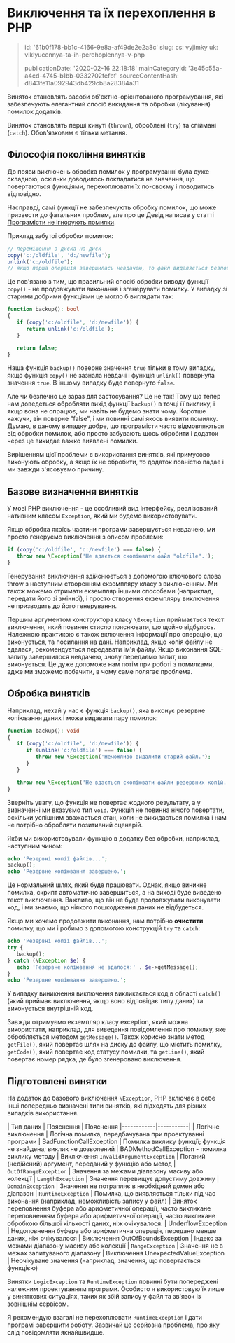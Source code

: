 Виключення та їх перехоплення в PHP
===================================

> id: '61b0f178-bb1c-4166-9e8a-af49de2e2a8c'
> slug:
> 	cs: vyjimky
> 	uk: viklyucennya-ta-ih-perehoplennya-v-php
> 
> publicationDate: '2020-02-16 22:18:18'
> mainCategoryId: '3e45c55a-a4cd-4745-b1bb-0332702fefbf'
> sourceContentHash: d843fe11a092943db429cb8a28384a31

Виняток становлять засоби об'єктно-орієнтованого програмування, які забезпечують елегантний спосіб викидання та обробки (лікування) помилок додатків.

Виняток становлять перші кинуті (`thrown`), оброблені (`try`) та спіймані (`catch`). Обов'язковим є тільки метання.

Філософія покоління винятків
-------------------------

До появи виключень обробка помилок у програмуванні була дуже складною, оскільки доводилось покладатися на значення, що повертаються функціями, перехоплювати їх по-своєму і поводитись відповідно.

Насправді, самі функції не забезпечують обробку помилок, що може призвести до фатальних проблем, але про це Девід написав у статті <a href="https://phpfashion.com/programatori-chyby-neignoruji">Програмісти не ігнорують помилки</a>.

Приклад забутої обробки помилок:

```php
// переміщення з диска на диск
copy('c:/oldfile', 'd:/newfile');
unlink('c:/oldfile');
// якщо перша операція завершилась невдачею, то файл видаляється безповоротно
```

Це пов'язано з тим, що правильний спосіб обробки виводу функції `copy()` - не продовжувати виконання і згенерувати помилку. У випадку зі старими добрими функціями це могло б виглядати так:

```php
function backup(): bool
{
   if (copy('c:/oldfile', 'd:/newfile')) {
      return unlink('c:/oldfile');
   }

   return false;
}
```

Наша функція `backup()` поверне значення `true` тільки в тому випадку, якщо функція `copy()` не зазнала невдачі і функція `unlink()` повернула значення `true`. В іншому випадку буде повернуто `false`.

Але чи безпечно це зараз для застосування? Це не так! Тому що тепер нам доведеться обробляти вихід функції `backup()` в точці її виклику, і якщо вона не спрацює, ми навіть не будемо знати чому. Коротше кажучи, він поверне "false", і ми повинні самі якось виявити помилку. Думаю, в даному випадку добре, що програмісти часто відмовляються від обробки помилок, або просто забувають щось обробити і додаток через це викидає важко виявлені помилки.

Вирішенням цієї проблеми є використання винятків, які примусово виконують обробку, а якщо їх не обробити, то додаток повністю падає і ми завжди з'ясовуємо причину.

Базове визначення винятків
--------------------------

У мові PHP виключення - це особливий вид інтерфейсу, реалізований нативним класом `Exception`, який ми будемо використовувати.

Якщо обробка якоїсь частини програми завершується невдачею, ми просто генеруємо виключення з описом проблеми:

```php
if (copy('c:/oldfile', 'd:/newfile') === false) {
   throw new \Exception('Не вдається скопіювати файл "oldfile".');
}
```

Генерування виключення здійснюється з допомогою ключового слова throw з наступним створенням екземпляру класу з виключенням. Ми також можемо отримати екземпляр іншими способами (наприклад, передати його зі змінної), і просто створення екземпляру виключення не призводить до його генерування.

Першим аргументом конструктора класу `\Exception` приймається текст виключення, який повинен стисло пояснювати, що щойно відбулось. Належною практикою є також включення інформації про операцію, що виконується, та посилання на дані. Наприклад, якщо копія файлу не вдалася, рекомендується передавати ім'я файлу. Якщо виконання SQL-запиту завершилося невдачею, знову передаємо запит, що виконується. Це дуже допоможе нам потім при роботі з помилками, адже ми зможемо побачити, в чому саме полягає проблема.

Обробка винятків
-----------------

Наприклад, нехай у нас є функція `backup()`, яка виконує резервне копіювання даних і може видавати пару помилок:

```php
function backup(): void
{
   if (copy('c:/oldfile', 'd:/newfile')) {
      if (unlink('c:/oldfile') === false) {
         throw new \Exception('Неможливо видалити старий файл.');
      }
   }

   throw new \Exception('Не вдається скопіювати файли резервних копій.');
}
```

Зверніть увагу, що функція не повертає жодного результату, а у визначенні ми вказуємо тип `void`. Функція не повинна нічого повертати, оскільки успішним вважається стан, коли не викидається помилка і нам не потрібно обробляти позитивний сценарій.

Якби ми використовували функцію в додатку без обробки, наприклад, наступним чином:

```php
echo 'Резервні копії файлів...';
backup();
echo 'Резервне копіювання завершено.';
```

Це нормальний шлях, який буде працювати. Однак, якщо виникне помилка, скрипт автоматично завершиться, а на виході буде виведено текст виключення. Важливо, що він не буде продовжувати виконувати код, і ми знаємо, що ніякого пошкодження даних не відбудеться.

Якщо ми хочемо продовжити виконання, нам потрібно **очистити** помилку, що ми і робимо з допомогою конструкцій `try` та `catch`:

```php
echo 'Резервні копії файлів...';
try {
   backup();
} catch (\Exception $e) {
   echo 'Резервне копіювання не вдалося:' . $e->getMessage();
}
echo 'Резервне копіювання завершено.';
```

У випадку виникнення виключення викликається код в області `catch()` (який приймає виключення, якщо воно відповідає типу даних) та виконується внутрішній код.

Завжди отримуємо екземпляр класу exception, який можна використати, наприклад, для виведення повідомлення про помилку, яке обробляється методом `getMessage()`. Також корисно знати метод `getFile()`, який повертає шлях на диску до файлу, що містить помилку, `getCode()`, який повертає код статусу помилки, та `getLine()`, який повертає номер рядка, де було згенеровано виключення.

Підготовлені винятки
------------------------

На додаток до базового виключення `\Exception`, PHP включає в себе інші попередньо визначені типи винятків, які підходять для різних випадків використання.

| Тип даних | Пояснення | Пояснення
|------------|-----------|
| Логічне виключення | Логічна помилка, передбачувана при проектуванні програми
| BadFunctionCallException | Помилка виклику функції; функція не знайдена; виклик не дозволений
| BADMethodCallException - помилка виклику методу
| Виключення `InvalidArgumentException` | Поганий (недійсний) аргумент, переданий у функцію або метод
| `OutOfRangeException` | Значення за межами діапазону масиву або колекції
| `LengthException` | Значення перевищує допустиму довжину
| `DomainException` | Значення не потрапляє в необхідний домен або діапазон
| `RuntimeException` | Помилка, що виявляється тільки під час виконання (наприклад, неможливість запису у файл)
| Виняток переповнення буфера або арифметичної операції, часто викликане переповненням буфера або арифметичної операції, часто викликане обробкою більшої кількості даних, ніж очікувалося.
| UnderflowException | Недоповнення буфера або арифметична операція, передано менше даних, ніж очікувалося
| Виключення OutOfBoundsException | Індекс за межами діапазону масиву або колекції
| `RangeException` | Значення не в межах запитуваного діапазону
| Виключення UnexpectedValueException | Неочікуване значення (наприклад, значення, що повертається функцією)

Винятки `LogicException` та `RuntimeException` повинні бути попереджені належним проектуванням програми. Особисто я використовую їх лише у виняткових ситуаціях, таких як збій запису у файл та зв'язок із зовнішнім сервісом.

Я рекомендую взагалі не перехоплювати `RuntimeException` і дати програмі завершити роботу. Зазвичай це серйозна проблема, про яку слід повідомляти якнайшвидше.
